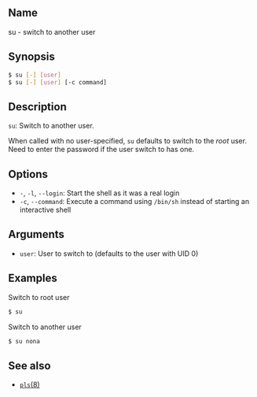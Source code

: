 ## Name

su - switch to another user

## Synopsis

```sh
$ su [-] [user]
$ su [-] [user] [-c command]
```

## Description

`su`: Switch to another user.

When called with no user-specified, `su` defaults to switch to the *root* user. Need to enter the password if the user switch to has one.

## Options

* `-`, `-l`, `--login`: Start the shell as it was a real login
* `-c`, `--command`: Execute a command using `/bin/sh` instead of starting an interactive shell

## Arguments

* `user`: User to switch to (defaults to the user with UID 0)

## Examples

Switch to root user

```sh
$ su
```

Switch to another user

```sh
$ su nona
```

## See also
* [`pls`(8)](help://man/8/pls)
